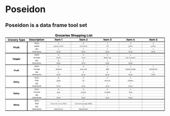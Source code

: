 # Poseidon
### Poseidon is a data frame tool set

<img src="https://github.com/ItsZeusBro/Poseidon/blob/96d4af3b98df16ebb03213ea1828e8cef3ac7c12/Groceries.png">
